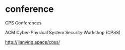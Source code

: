 # conference
CPS Conferences

ACM Cyber-Physical System Security Workshop (CPSS)

http://jianying.space/cpss/
